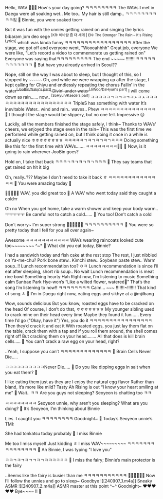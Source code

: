 Hello, WAV
🌊🌊🌊
How's your day going?
ㅋㅋㅋㅋㅋㅋㅋㅋ
The WAVs I met in Daegu
were all soaking wet..
Me too..
My hair is still damp..
ㅋㅋㅋㅋㅋㅋㅋㅋㅋㅋ킼
🫧 Binnie, you were soaked tooㅠ

But
it was fun
with the unnies
getting rained on
and singing the lyrics
bibaram jom deo sege <sup>[KR: 비바람 좀 더 세게 | EN: The Stronger The Rain  – It's Rising Lyrics]</sup>
which was kinda funny
ㅋㅋㅋㅋㅋㅋㅋㅋㅋㅋㅋㅋㅋㅋㅋㅋㅋ
After the stage, we got off
and everyone went, "Woooahhhh"
Great job, everyone
We were like,
"Let’s record a video to commemorate us getting rained on"
Everyone was saying thatㅋㅋㅋㅋㅋㅋㅋㅋㅋ
The end ~~~~~ !!!!!!!
ㅋㅋㅋㅋㅋㅋㅋㅋㅋㅋㅋㅋ
🫧 But have you already arrived in Seoul??

Nope, still on the way
I was about to sleep,
but I thought of this,
so I stopped by
`~~~~~~`
Oh, and
while we were wrapping up after the stage,
I kept calling for Chiyu
and endlessly repeating the chorus
Fallin’ in the water~~~~~~<sup>[JooBin/Naky's part]</sup>
Divin’ under water~~~~~~<sup>[JiWoo/DaHyun's part]</sup>
I will come down as rain…… now.. <sup>[SoHyun/Kaede's part]</sup>
ㅋㅋㅋㅋㅋㄱㅋㄱㅋㄱㅋㅅㅋㅅㅋㅋㅋㅋㅋㅋㅋㅋㅋㅋㅋㅋㅋㅋㅋㅋㅋㅋㅋㅋ
TripleS
has something
with water
It’s inevitable
Water.. wind and rain.. waves..
Phew
ㅋㅋㅋㅋㅋㅋㅋㅋㅋㅋㅋㅋㅋㅋ
🫧 I thought the stage would be slippery, but no one fell. Impressive 😢

Luckily, all the members finished the stage safely, I think~
Thanks to WAVs' cheers,
we enjoyed the stage even in the rain~
This was the first time
we performed while getting rained on,
but I think doing it once in a while
is actually nice ㅎㅎㅎㅎㅎㅎㅎㅎ
ㅋㅋㅋㅋㅋㄱㅋㄱㅋㄱㅋㄱㅋㅋㅋ
Doing something like this for the first time with WAVs…….
ㅋㅋㅋㅋㅋㅋㅋㅋ🤍🤍
🫧 Now, is it going to rain wherever JooBin goes?

Hold on,
I take that back
ㅋㅋㅋㄱㅋㄱㅋㄱㅋㄱㅋㅋㅋ
🫧 They say teams that get rained on hit it big

Oh, really..???
Maybe I don’t need to take it back ㅎ
ㅋㅋㅋㅋㅋㅋㅋㅋㅋㅋㅋㅋㅋㅋ
🫧 You were amazing today 🥹

🤍🤍🤍🤍🤍 WAV, you did great too
🫧 A WAV who went today said they caught a coldㅠ

Oh no
When you get home,
take a warm shower
and keep your body warm..ㅜㅜㅜㅜㅜ
Be careful not to catch a cold……
🫧 You too! Don’t catch a cold

Don’t worry~
I'm super strong
💪💪💪💪💪💪
ㅋㅋㅋㅋㅋㅋㅋㅋㅋㅋ
🫧 You were so pretty today that I fell for you all over again~

Awesome
ㅋㅋㅋㅋㅋㅋㅋㅋㅋㅋㅋ
WAVs wearing raincoats
looked cute too~~~~~~~~
^~*
🫧 What did you eat today, Binnie?

I had a sandwich today
and fish cake at the rest stop
The rest, I just nibbled on
Ya-me-chu?
Pork bone stew.. Kimchi stew.. Soybean paste stew..
Warm soup..!!
Lunch recommendation too? ㅇㅋ
Lunch recommendation is
since I’ll eat after sleeping,
short rib soup..
No wait
Lunch recommendation is
meat rice bowl
Something hearty
Hah
Right now,
I'm listening to music
Something calm
Sunbae Park Hye-won’s
“Like a wilted flower, watered🎵”
That’s the song I’m listening to now!!
ㅋㅋㅋㅋㅋㅋㅋㅋ
Calm… ~~~ !!!!!!!~!!!!!!!
That kind of song
ㅎ
🫧 I’m in Daegu right now, eating eggs and sikhye at a jjimjilbang

Wow,
sounds delicious
But you know, roasted eggs
have to be cracked on the head
Of course, I don’t do that,
ㅎㅎㅎㅎㅎㅎㅎ
My younger sibling used to crack mine on their head
every time
Maybe they found it fun……
Every time I’d go
("Okay, have it")
Yes, you do it
ㅋㅋㅋㅋㅋㅋㅋㅋㅋㅋㅋㅋㅋㅋㅋㅋ
Then they’d crack it and eat it
With roasted eggs, you just
lay them flat on the table, crack them with a tap
and if you roll them around, the shell comes right off
But cracking them on your head……..
All that does is
kill brain cells…..
🫧 You can’t crack a raw egg on your head, right?

..Yeah, I suppose you can’t
ㅋㅋㅋㅋㅋㅋㅋㅋㅋㅋㅋㅋㅋ
🫧 Brain Cells Never Die.....

ㅋㅋㅋㅋㅋㅋㅋㅋㅋㅋNever Die…..
🫧 Do you like dipping eggs in salt when you eat them? 🥚

I like eating them just as they are
I enjoy the natural egg flavor
Rather than bland,
it’s more like mild?
Tasty
Ah
Rising is out
“I know your heart
smiling at me”
🫧 Wait.. ㅋㅋ Are you guys not sleeping? Seoyeon is chatting too ㅋㅋ

ㅋㅋㅋㅋㅋㅋㅋㅋ
Seoyeon unnie,
why aren’t you sleeping?
What are you doing?
🫧 It’s Seoyeon, I’m thinking about Binnie

Lies.
I caught you
ㅋㅋㅋㅋㅋㅋㅋㅋ
Goodnight~
🫧 Today’s Seoyeon unnie’s TMI:

She had tonkatsu today
probably
🫧 I miss Binnie

Me too
I miss myself
Just kidding ㅎ
I miss WAV~~~~~~~~~
ㅋㅋㅋㅋㅋㅋㅋㅋㅋㅋㅋㅋㅋㅋㅋ
🫧 Ah Binnie, I was typing "I love you"

ㅋㅋㄱㅋㄱㅋㄱㄱㅋㄱㅋㅋㅋㅋㅋㅋ
🫧 I miss the fairy; Binnie’s main protector is the fairy

..Seems like the fairy is busier than me
ㅋㅋㅋㅋㅋㅋㅋㅋㅋㅋㅋ
🧚🏻‍♀️😴😴😴
Now I’ll
follow the unnies
and go to sleep~
Goodbye
![[240907_1.m4a]] Sneaky ASMR
![[240907_2.m4a]] ASMR master at this point
^~^
Goodnight~
❤️❤️❤️❤️❤️
Bye~~~~
!!
🤍